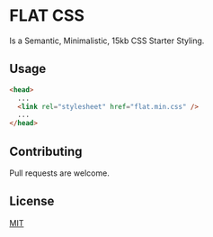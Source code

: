 # FLAT CSS

Is a Semantic, Minimalistic, 15kb CSS Starter Styling.

## Usage

```html
<head>
  ...
  <link rel="stylesheet" href="flat.min.css" />
  ...
</head>
```

## Contributing

Pull requests are welcome.

## License

[MIT](https://choosealicense.com/licenses/mit/)
